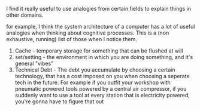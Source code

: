 I find it really useful to use analogies from certain fields to explain things in other domains. 

for example, I think the system architecture of a computer has a lot of useful analogies when thinking about cognitive processes. This is a (non exhaustive, running) list of those when I notice them.

1. Cache - temporary storage for something that can be flushed at will
2. set/setting - the environment in which you are doing something, and it's general "vibes"
3. Technical Debt - The debt you accumulate by choosing a certain technology, that has a cost imposed on you when choosing a seperate tech in the future. For example if you outfit your workshop with pneumatic powered tools powered by a central air compressor, if you suddenly want to use a tool at every station that is electricity powered, you're gonna have to figure that out